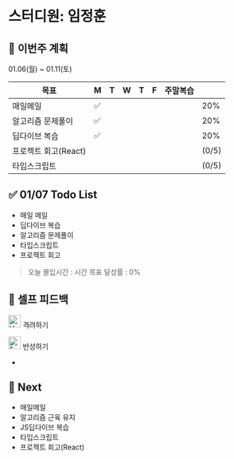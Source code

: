 # 스터디원: 임정훈

## 🚀 이번주 계획

01.06(월) ~ 01.11(토)

| 목표                 | M   | T   | W   | T   | F   | 주말복습 |       |
| -------------------- | --- | --- | --- | --- | --- | -------- | ----- |
| 매일메일             | ✅  |     |     |     |     |          | 20%   |
| 알고리즘 문제풀이    | ✅  |     |     |     |     |          | 20%   |
| 딥다이브 복습        | ✅  |     |     |     |     |          | 20%   |
| 프로젝트 회고(React) |     |     |     |     |     |          | (0/5) |
| 타입스크립트         |     |     |     |     |     |          | (0/5) |

## ✅ 01/07 Todo List

- 매일 메일
- 딥다이브 복습
- 알고리즘 문제풀이
- 타입스크립트
- 프로젝트 회고

> 오늘 몰입시간 : 시간
> 목표 달성률 : 0%

## 🎉 셀프 피드백

<img src="https://raw.githubusercontent.com/Tarikul-Islam-Anik/Animated-Fluent-Emojis/master/Emojis/Smilies/Hugging%20Face.png" alt="Hugging Face" width="25" height="25"> 격려하기</img>

>

<img src="https://raw.githubusercontent.com/Tarikul-Islam-Anik/Animated-Fluent-Emojis/master/Emojis/Smilies/Face%20with%20Monocle.png" alt="Face with Monocle" width="25" height="25"> 반성하기</img>

-

## 🌱 Next

- 매일메일
- 알고리즘 근육 유지
- JS딥다이브 복습
- 타입스크립트
- 프로젝트 회고(React)
